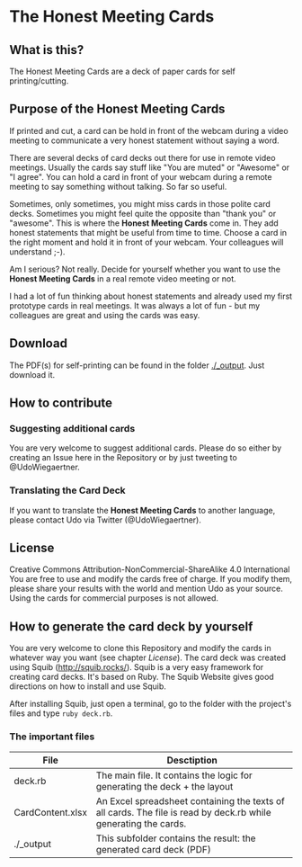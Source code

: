 # The Honest Meeting Cards

## What is this?
The Honest Meeting Cards are a deck of paper cards for self printing/cutting.


## Purpose of the Honest Meeting Cards
If printed and cut, a card can be hold in front of the webcam during a video meeting to communicate a very honest statement without saying a word.

There are several decks of card decks out there for use in remote video meetings. Usually the cards say stuff like "You are muted" or "Awesome" or "I agree". You can hold a card in front of your webcam during a remote meeting to say something without talking.
So far so useful.

Sometimes, only sometimes, you might miss cards in those polite card decks.
Sometimes you might feel quite the opposite than "thank you" or "awesome".
This is where the **Honest Meeting Cards** come in.
They add honest statements that might be useful from time to time.
Choose a card in the right moment and hold it in front of your webcam. Your colleagues will understand ;-).

Am I serious? Not really. Decide for yourself whether you want to use the **Honest Meeting Cards** in a real remote video meeting or not.

I had a lot of fun thinking about honest statements and already used my first prototype cards in real meetings. It was always a lot of fun - but my colleagues are great and using the cards was easy.

## Download
The PDF(s) for self-printing can be found in the folder [./_output](https://github.com/kosmonautica/HonestMeetingCards/tree/master/_output). Just download it.

## How to contribute
### Suggesting additional cards
You are very welcome to suggest additional cards. Please do so either by creating an Issue here in the Repository or by just tweeting to @UdoWiegaertner.

### Translating the Card Deck
If you want to translate the **Honest Meeting Cards** to another language, please contact Udo via Twitter (@UdoWiegaertner).

## License
Creative Commons Attribution-NonCommercial-ShareAlike 4.0 International
You are free to use and modify the cards free of charge. If you modify them, please share your results with the world and mention Udo as your source. Using the cards for commercial purposes is not allowed.

## How to generate the card deck by yourself
You are very welcome to clone this Repository and modify the cards in whatever way you want (see chapter _License_).
The card deck was created using Squib (http://squib.rocks/). Squib is a very easy framework for creating card decks. It's based on Ruby. The Squib Website gives good directions on how to install and use Squib.

After installing Squib, just open a terminal, go to the folder with the project's files and type `ruby deck.rb`.

### The important files
|File|Desctiption|
|---|---|
|deck.rb|The main file. It contains the logic for generating the deck + the layout |
|CardContent.xlsx|An Excel spreadsheet containing the texts of all cards. The file is read by deck.rb while generating the cards.|
|./_output|This subfolder contains the result: the generated card deck (PDF)|


